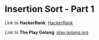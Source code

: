 # Insertion Sort - Part 1

Link to **HackerRank**: [HackerRank](https://www.hackerrank.com/challenges/insertionsort1/problem)

Link to **The Play Golang**: [play.golang.org](https://play.golang.org/p/MoIf36P4_E1)